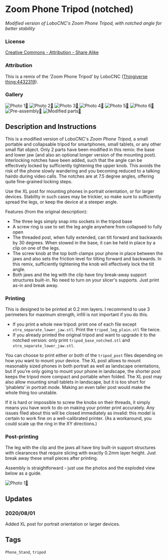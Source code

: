 # Zoom Phone Tripod (notched)
*Modified version of LoboCNC's Zoom Phone Tripod, with notched angle for better stability*

### License
[Creative Commons - Attribution - Share Alike](https://creativecommons.org/licenses/by-sa/4.0/)

### Attribution
This is a remix of the ‘Zoom Phone Tripod’ by LoboCNC ([Thingiverse thing:4432319](https://www.thingiverse.com/thing:4432319)).

### Gallery

![Photo 1](thumbs/tripod1.jpg)[🔎](images/tripod1.jpg) ![Photo 2](thumbs/tripod2.jpg)[🔎](images/tripod2.jpg) ![Photo 3](thumbs/tripod3.jpg)[🔎](images/tripod3.jpg) ![Photo 4](thumbs/tripod4.jpg)[🔎](images/tripod4.jpg) ![Photo 5](thumbs/tripod5.jpg)[🔎](images/tripod5.jpg) ![Photo 6](thumbs/tripod6.jpg)[🔎](images/tripod6.jpg) ![Pre-assembly](thumbs/tripod-parts.jpg)[🔎](images/tripod-parts.jpg) ![Modified parts](thumbs/tripod-newparts.jpg)[🔎](images/tripod-newparts.jpg)


## Description and Instructions

This is a modified version of LoboCNC's *Zoom Phone Tripod,* a small portable and collapsable tripod for smartphones, small tablets, or any other small flat object. Only 2 parts have been modified in this remix: the base and lower jaw (and also an optional longer version of the mounting post). Interlocking notches have been added, such that the angle can be effectively locked by sufficiently tightening the upper knob. This avoids the risk of the phone slowly wandering and you becoming reduced to a talking hairdo during video calls. The notches are at 7.5 degree angles, offering quite fine-grained locking steps.

Use the XL post for mounting phones in portrait orientation, or for larger devices. Stability in such cases may be trickier, so make sure to sufficiently spread the legs, or keep the device at a steeper angle.

Features (from the original description):
- The three legs simply snap into sockets in the tripod base
- A screw ring is use to set the leg angle anywhere from collapsed to fully open
- The threaded post, when fully extended, can tilt forward and backwards by 30 degrees. When stowed in the base, it can be held in place by a clip on one of the legs.
- The screw knob at the top both clamps your phone in place between the jaws and also sets the friction level for tilting forward and backwards. In this remix, sufficiently tightening the knob will effectively lock the tilt angle.
- Both jaws and the leg with the clip have tiny break-away support structures built-in. No need to turn on your slicer's supports. Just print as-in and break away.


### Printing

This is designed to be printed at 0.2 mm layers. I recommend to use 3 perimeters for maximum strength, infill is not important if you do this.

* If you print a whole new tripod: print one of each file except `xtra_separate_lower_jaw.stl`. Print the `tripod_leg_plain.stl` file twice.
* If you already printed the original tripod and want to upgrade it to the notched version: only print `tripod_base_notched.stl` and `xtra_separate_lower_jaw.stl`.

You can choose to print either or both of the `tripod_post` files depending on how you want to mount your device. The XL post allows to mount reasonably sized phones in both portrait as well as landscape orientations, but if you're only going to mount your phone in landscape, the shorter post keeps the tripod more compact and portable when folded. The XL post may also allow mounting small tablets in landscape, but it is too short for ‘phablets’ in portrait mode. Making an even taller post would make the whole thing too unstable.

If it is hard or impossible to screw the knobs on their threads, it simply means you have work to do on making your printer print accurately. Any issues filed about this will be closed immediately as invalid: this model is certain to work fine on a well-calibrated printer. (As a workaround, you could scale up the ring in the XY directions.)


### Post-printing

The leg with the clip and the jaws all have tiny built-in support structures with clearances that require slicing with exactly 0.2mm layer height. Just break away these small pieces after printing.

Assembly is straightforward - just use the photos and the exploded view below as a guide.

![Photo 1](thumbs/assemble.jpg)[🔎](images/assemble.jpg)

## Updates

### 2020/08/01
Added XL post for portrait orientation or larger devices.


## Tags
`Phone_Stand`, `tripod`
